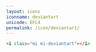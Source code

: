 ```yaml
---
layout: icons
iconname: deviantart
unicode: EFC4
permalink: /icon/deviantart/
---
```


``` html
<i class="mi mi-deviantart"></i>
```
